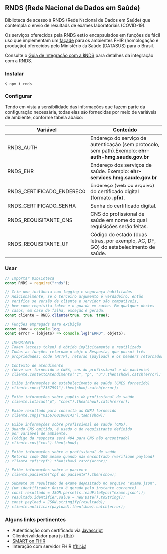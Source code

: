 ## RNDS (Rede Nacional de Dados em Saúde)

Biblioteca de acesso à RNDS (Rede Nacional de Dados em Saúde) que contempla o envio de resultads de exames laboratoriais (COVID-19).

Os serviços oferecidos pela RNDS estão encapsulados em funções de fácil uso que implementam um [façade](https://en.wikipedia.org/wiki/Facade_pattern) para os ambientes FHIR (homologação e produção) oferecidos pelo
Ministério da Saúde (DATASUS) para o Brasil.

Consulte o [Guia de Integração com a RNDS](https://rnds-guia.saude.gov.br/) para detalhes da integração com a RNDS.

### Instalar

```shell
$ npm i rnds
```

### Configurar

Tendo em vista a sensibilidade das informações que fazem parte da configuração
necessária, todas elas são fornecidas por meio de variáveis de ambiente, conforme tabela abaixo:

| Variável                  | Conteúdo                                                                                             |
| ------------------------- | ---------------------------------------------------------------------------------------------------- |
| RNDS_AUTH                 | Endereço do serviço de autenticação (sem protocolo, sem path).Exemplo: **ehr-auth-hmg.saude.gov.br** |
| RNDS_EHR                  | Endereço dos serviços de saúde. Exemplo: **ehr-services.hmg.saude.gov.br**                           |
| RNDS_CERTIFICADO_ENDERECO | Endereço (web ou arquivo) do certificado digital (formato **.pfx**).                                 |
| RNDS_CERTIFICADO_SENHA    | Senha do certificado digital.                                                                        |
| RNDS_REQUISITANTE_CNS     | CNS do profissional de saúde em nome do qual requisições serão feitas.                               |
| RNDS_REQUISITANTE_UF      | Código do estado (duas letras, por exemplo, AC, DF, GO) do estabelecimento de saúde.                 |

### Usar

```js
// Importar biblioteca
const RNDS = require("rnds");

// Crie uma instância com logging e segurança habilitados
// Adicionalmente, se o terceiro argumento é verdadeiro, então
// verifica se versão de cliente e servidor são compatíveis,
// bem como requisita token e o guarda em cache. Em qualquer destes
// casos, em caso de falha, exceção é gerada.
const cliente = RNDS.cliente(true, true, true);

// Funções empregads para exibição
const show = console.log;
const error = (objeto) => console.log("ERRO", objeto);

// IMPORTANTE
// Token (access token) é obtido implicitamente e reutilizado
// Todas as funções retornam o objeto Resposta, que possui três
// propriedades: code (HTTP), retorno (payload) e os headers retornados.

// Contexto de atendimento
// (deve ser fornecido o CNES, cns do profissional e do paciente)
// cliente.contextoAtendimento("c", "p", "u").then(show).catch(error);

// Exibe informações do estabelecimento de saúde (CNES fornecido)
// cliente.cnes("2337991").then(show).catch(error);

// Exibe informações sobre papéis de profissional de saúde
// cliente.lotacao("p", "cnes").then(show).catch(error);

// Exibe resultado para consulta ao CNPJ fornecido
// cliente.cnpj("01567601000143").then(show);

// Exibe informações sobre profissional de saúde (CNS).
// Quando CNS omitido, é usado o do requisitante definido
// por variável de ambiente.
// (código da resposta será 404 para CNS não encontrado)
// cliente.cns("cns").then(show);

// Exibe informações sobre o profissional de saúde
// Retorna code 200 mesmo quando não encontrado (verifique payload)
// cliente.cpf("cpf").then(show).catch(error);

// Exibe informações sobre o paciente
// cliente.paciente("cpf do paciente").then(show);

// Submete um resultado de exame depositado no arquivo "exame.json".
// (um identificador único é gerado pelo instante corrente)
// const resultado = JSON.parse(fs.readFileSync("exame.json"));
// resultado.identifier.value = new Date().toString();
// const payload = JSON.stringify(resultado);
// cliente.notificar(payload).then(show).catch(error);
```

### Alguns links pertinentes

- Autenticação com certificado via [Javascript](https://medium.com/@sevcsik/authentication-using-https-client-certificates-3c9d270e8326)
- Cliente/validador para js ([fhir](https://www.npmjs.com/package/fhir))
- [SMART on FHIR](http://docs.smarthealthit.org/client-js/)
- Interação com servidor FHIR ([fhir.js](https://github.com/FHIR/fhir.js))
